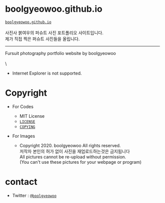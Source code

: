 # boolgyeowoo.github.io

  [```boolgyeowoo.github.io```](https://boolgyeowoo.github.io)\
\
  사진사 붉여우의 퍼슈트 사진 포트폴리오 사이트입니다.\
  제가 직접 찍은 퍼슈트 사진들을 올립니다.


******

Fursuit photography portfolio website by boolgyeowoo\
\
\
* Internet Explorer is not supported.


# Copyright
* For Codes
    + MIT License
    + [```LICENSE```](https://github.com/boolgyeowoo/boolgyeowoo.github.io/blob/master/LICENSE)
    + [```COPYING```](https://github.com/boolgyeowoo/boolgyeowoo.github.io/blob/master/COPYING)

* For Images
    + Copyright 2020. boolgyeowoo All rights reserved.\
      저작자 본인의 허가 없이 사진을 재업로드하는것은 금지됩니다\
      All pictures cannot be re-upload without permission.\
      (You can't use these pictures for your webpage or program)


# contact
   * Twitter : [```@boolgyeowoo```](https://twitter.com/boolgyeowoo)
